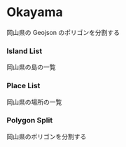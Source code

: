 Okayama
===============

岡山県の Geojson のポリゴンを分割する

### Island List

岡山県の島の一覧

### Place List

岡山県の場所の一覧

### Polygon Split

岡山県のポリゴンを分割する
